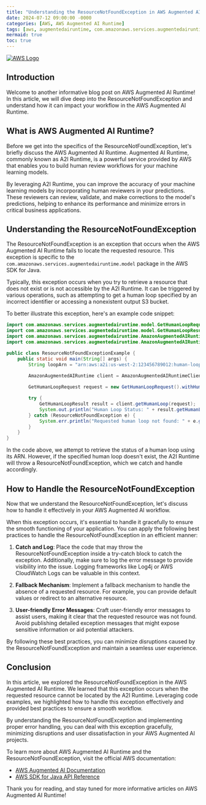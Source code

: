 ```yaml
---
title: "Understanding the ResourceNotFoundException in AWS Augmented AI Runtime"
date: 2024-07-12 09:00:00 -0000
categories: [AWS, AWS Augmented AI Runtime]
tags: [aws, augmentedairuntime, com.amazonaws.services.augmentedairuntime.model]
mermaid: true
toc: true
---
```



[![AWS Logo](https://www.example.com)](https://aws.amazon.com/)

## Introduction

Welcome to another informative blog post on AWS Augmented AI Runtime! In this article, we will dive deep into the ResourceNotFoundException and understand how it can impact your workflow in the AWS Augmented AI Runtime.

## What is AWS Augmented AI Runtime?

Before we get into the specifics of the ResourceNotFoundException, let's briefly discuss the AWS Augmented AI Runtime. Augmented AI Runtime, commonly known as A2I Runtime, is a powerful service provided by AWS that enables you to build human review workflows for your machine learning models.

By leveraging A2I Runtime, you can improve the accuracy of your machine learning models by incorporating human reviewers in your predictions. These reviewers can review, validate, and make corrections to the model's predictions, helping to enhance its performance and minimize errors in critical business applications.

## Understanding the ResourceNotFoundException

The ResourceNotFoundException is an exception that occurs when the AWS Augmented AI Runtime fails to locate the requested resource. This exception is specific to the `com.amazonaws.services.augmentedairuntime.model` package in the AWS SDK for Java.

Typically, this exception occurs when you try to retrieve a resource that does not exist or is not accessible by the A2I Runtime. It can be triggered by various operations, such as attempting to get a human loop specified by an incorrect identifier or accessing a nonexistent output S3 bucket.

To better illustrate this exception, here's an example code snippet:

```java
import com.amazonaws.services.augmentedairuntime.model.GetHumanLoopRequest;
import com.amazonaws.services.augmentedairuntime.model.GetHumanLoopResult;
import com.amazonaws.services.augmentedairuntime.AmazonAugmentedAIRuntimeClientBuilder;
import com.amazonaws.services.augmentedairuntime.AmazonAugmentedAIRuntime;

public class ResourceNotFoundExceptionExample {
    public static void main(String[] args) {
        String loopArn = "arn:aws:a2i:us-west-2:123456789012:human-loop/abcdefg";
        
        AmazonAugmentedAIRuntime client = AmazonAugmentedAIRuntimeClientBuilder.defaultClient();

        GetHumanLoopRequest request = new GetHumanLoopRequest().withHumanLoopName(loopArn);

        try {
            GetHumanLoopResult result = client.getHumanLoop(request);
            System.out.println("Human Loop Status: " + result.getHumanLoopStatus());
        } catch (ResourceNotFoundException e) {
            System.err.println("Requested human loop not found: " + e.getMessage());
        }
    }
}
```

In the code above, we attempt to retrieve the status of a human loop using its ARN. However, if the specified human loop doesn't exist, the A2I Runtime will throw a ResourceNotFoundException, which we catch and handle accordingly.

## How to Handle the ResourceNotFoundException

Now that we understand the ResourceNotFoundException, let's discuss how to handle it effectively in your AWS Augmented AI workflow.

When this exception occurs, it's essential to handle it gracefully to ensure the smooth functioning of your application. You can apply the following best practices to handle the ResourceNotFoundException in an efficient manner:

1. **Catch and Log**: Place the code that may throw the ResourceNotFoundException inside a try-catch block to catch the exception. Additionally, make sure to log the error message to provide visibility into the issue. Logging frameworks like Log4j or AWS CloudWatch Logs can be valuable in this context.

2. **Fallback Mechanism**: Implement a fallback mechanism to handle the absence of a requested resource. For example, you can provide default values or redirect to an alternative resource.

3. **User-friendly Error Messages**: Craft user-friendly error messages to assist users, making it clear that the requested resource was not found. Avoid publishing detailed exception messages that might expose sensitive information or aid potential attackers.

By following these best practices, you can minimize disruptions caused by the ResourceNotFoundException and maintain a seamless user experience.

## Conclusion

In this article, we explored the ResourceNotFoundException in the AWS Augmented AI Runtime. We learned that this exception occurs when the requested resource cannot be located by the A2I Runtime. Leveraging code examples, we highlighted how to handle this exception effectively and provided best practices to ensure a smooth workflow.

By understanding the ResourceNotFoundException and implementing proper error handling, you can deal with this exception gracefully, minimizing disruptions and user dissatisfaction in your AWS Augmented AI projects.

To learn more about AWS Augmented AI Runtime and the ResourceNotFoundException, visit the official AWS documentation:

- [AWS Augmented AI Documentation](https://docs.aws.amazon.com/augmented-ai/latest/developerguide/what-is-a2i.html)
- [AWS SDK for Java API Reference](https://docs.aws.amazon.com/AWSJavaSDK/latest/javadoc/overview-summary.html)

Thank you for reading, and stay tuned for more informative articles on AWS Augmented AI Runtime!